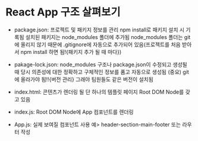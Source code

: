 # React App 구조 살펴보기
- package.json:
  프로젝트 및 패키지 정보를 관리
  npm install로 패키지 설치 시 기록됨
  설치된 패키지는 node_modules 폴더에 추가됨
  node_modules 폴더는 git에 올리지 않기 때문에 .gitignore에 자동으로 추가되어 있음(프로젝트를 처음 받아서 npm install 하면 됨!{패키지 추가 될 때 마다})

- pakage-lock.json:
  node_modules 구조나 package.json이 수정되고 생성될 때 당시 의존성에 대한 정확하고 구체적인 정보를 품고 자동으로 생성됨
  (중요) git에 올라가야 됨!!{버전 관리} 그래야 팀원들도 같은 버전이 설치됨

- index.html:
  콘텐츠가 렌더링 될 단 하나의 템플릿 페이지
  Root DOM Node를 갖고 있음

- index.js:
  Root DOM Node에 App 컴포넌트를 렌더링

- App.js:
  실제 보여질 컴포넌트
  사용 예> header-section-main-footer 또는 라우터 작성